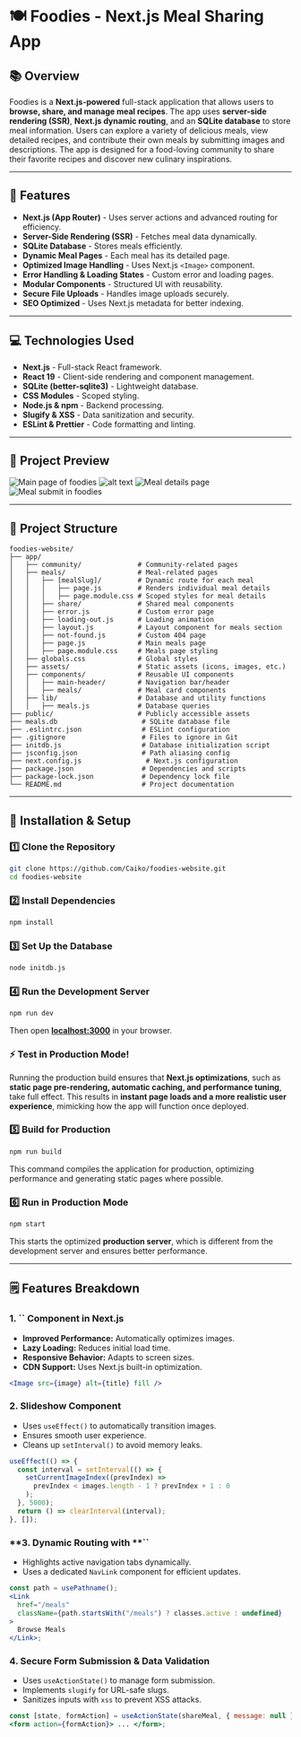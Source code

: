 # 🍽️ Foodies - Next.js Meal Sharing App

## 📚 Overview

Foodies is a **Next.js-powered** full-stack application that allows users to **browse, share, and manage meal recipes**. The app uses **server-side rendering (SSR)**, **Next.js dynamic routing**, and an **SQLite database** to store meal information. Users can explore a variety of delicious meals, view detailed recipes, and contribute their own meals by submitting images and descriptions. The app is designed for a food-loving community to share their favorite recipes and discover new culinary inspirations.

---

## 🚀 Features

- **Next.js (App Router)** - Uses server actions and advanced routing for efficiency.
- **Server-Side Rendering (SSR)** - Fetches meal data dynamically.
- **SQLite Database** - Stores meals efficiently.
- **Dynamic Meal Pages** - Each meal has its detailed page.
- **Optimized Image Handling** - Uses Next.js `<Image>` component.
- **Error Handling & Loading States** - Custom error and loading pages.
- **Modular Components** - Structured UI with reusability.
- **Secure File Uploads** - Handles image uploads securely.
- **SEO Optimized** - Uses Next.js metadata for better indexing.

---

## 💻 Technologies Used

- **Next.js** - Full-stack React framework.
- **React 19** - Client-side rendering and component management.
- **SQLite (better-sqlite3)** - Lightweight database.
- **CSS Modules** - Scoped styling.
- **Node.js & npm** - Backend processing.
- **Slugify & XSS** - Data sanitization and security.
- **ESLint & Prettier** - Code formatting and linting.

---

## 📸 Project Preview

![Main page of foodies](image.png)
![alt text](image-5.png)
![Meal details page](image-4.png)
![Meal submit in foodies](image-3.png)

---

## 📂 Project Structure

```
foodies-website/
├── app/
│   ├── community/              # Community-related pages
│   ├── meals/                  # Meal-related pages
│   │   ├── [mealSlug]/         # Dynamic route for each meal
│   │   │   ├── page.js         # Renders individual meal details
│   │   │   ├── page.module.css # Scoped styles for meal details
│   │   ├── share/              # Shared meal components
│   │   ├── error.js            # Custom error page
│   │   ├── loading-out.js      # Loading animation
│   │   ├── layout.js           # Layout component for meals section
│   │   ├── not-found.js        # Custom 404 page
│   │   ├── page.js             # Main meals page
│   │   ├── page.module.css     # Meals page styling
│   ├── globals.css             # Global styles
│   ├── assets/                 # Static assets (icons, images, etc.)
│   ├── components/             # Reusable UI components
│   │   ├── main-header/        # Navigation bar/header
│   │   ├── meals/              # Meal card components
│   ├── lib/                    # Database and utility functions
│   │   ├── meals.js            # Database queries
├── public/                     # Publicly accessible assets
├── meals.db                     # SQLite database file
├── .eslintrc.json               # ESLint configuration
├── .gitignore                   # Files to ignore in Git
├── initdb.js                    # Database initialization script
├── jsconfig.json                # Path aliasing config
├── next.config.js                # Next.js configuration
├── package.json                 # Dependencies and scripts
├── package-lock.json            # Dependency lock file
└── README.md                    # Project documentation
```

---

## 💾 Installation & Setup

### 1️⃣ Clone the Repository

```sh
git clone https://github.com/Caiko/foodies-website.git
cd foodies-website
```

### 2️⃣ Install Dependencies

```sh
npm install
```

### 3️⃣ Set Up the Database

```sh
node initdb.js
```

### 4️⃣ Run the Development Server

```sh
npm run dev
```

Then open [**localhost:3000**](http://localhost:3000) in your browser.

### ⚡ Test in Production Mode!

Running the production build ensures that **Next.js optimizations**, such as **static page pre-rendering, automatic caching, and performance tuning**, take full effect. This results in **instant page loads and a more realistic user experience**, mimicking how the app will function once deployed.

### 5️⃣ Build for Production

```sh
npm run build
```

This command compiles the application for production, optimizing performance and generating static pages where possible.

### 6️⃣ Run in Production Mode

```sh
npm start
```

This starts the optimized **production server**, which is different from the development server and ensures better performance.

---

## 🗒️ Features Breakdown

### **1. **``** Component in Next.js**

- **Improved Performance:** Automatically optimizes images.
- **Lazy Loading:** Reduces initial load time.
- **Responsive Behavior:** Adapts to screen sizes.
- **CDN Support:** Uses Next.js built-in optimization.

```jsx
<Image src={image} alt={title} fill />
```

### **2. Slideshow Component**

- Uses `useEffect()` to automatically transition images.
- Ensures smooth user experience.
- Cleans up `setInterval()` to avoid memory leaks.

```jsx
useEffect(() => {
  const interval = setInterval(() => {
    setCurrentImageIndex((prevIndex) =>
      prevIndex < images.length - 1 ? prevIndex + 1 : 0
    );
  }, 5000);
  return () => clearInterval(interval);
}, []);
```

### **3. Dynamic Routing with **``

- Highlights active navigation tabs dynamically.
- Uses a dedicated `NavLink` component for efficient updates.

```jsx
const path = usePathname();
<Link
  href="/meals"
  className={path.startsWith("/meals") ? classes.active : undefined}
>
  Browse Meals
</Link>;
```

### **4. Secure Form Submission & Data Validation**

- Uses `useActionState()` to manage form submission.
- Implements `slugify` for URL-safe slugs.
- Sanitizes inputs with `xss` to prevent XSS attacks.

```jsx
const [state, formAction] = useActionState(shareMeal, { message: null });
<form action={formAction}> ... </form>;
```
